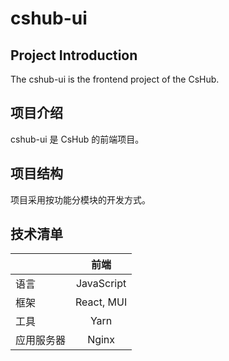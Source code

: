 # cshub-ui

## Project Introduction

The cshub-ui is the frontend project of the CsHub.

## 项目介绍

cshub-ui 是 CsHub 的前端项目。

## 项目结构

项目采用按功能分模块的开发方式。

## 技术清单

| | 前端 |
| :----- | :----: |
| 语言 | JavaScript |
| 框架 | React, MUI |
| 工具 | Yarn |
| 应用服务器 | Nginx |

